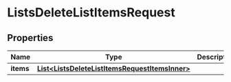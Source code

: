 

# ListsDeleteListItemsRequest


## Properties

| Name | Type | Description | Notes |
|------------ | ------------- | ------------- | -------------|
|**items** | [**List&lt;ListsDeleteListItemsRequestItemsInner&gt;**](ListsDeleteListItemsRequestItemsInner.md) |  |  [optional] |



